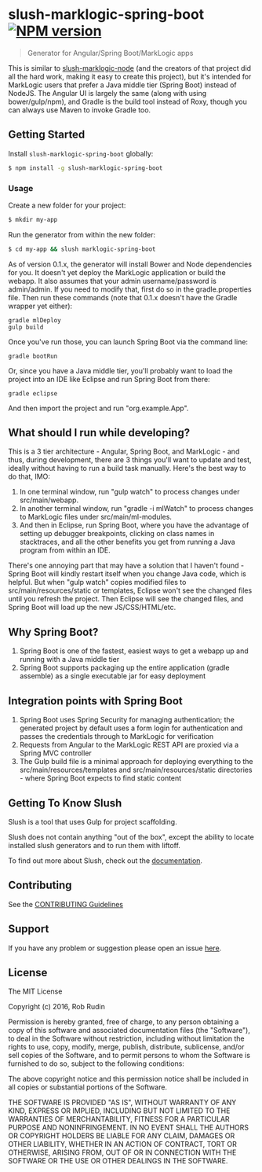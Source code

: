 # slush-marklogic-spring-boot [![NPM version](https://badge-me.herokuapp.com/api/npm/slush-marklogic-spring-boot.png)](http://badges.enytc.com/for/npm/slush-marklogic-spring-boot)

> Generator for Angular/Spring Boot/MarkLogic apps

This is similar to <a href="https://github.com/marklogic/slush-marklogic-node">slush-marklogic-node</a> (and the creators of that project did all the hard work, making it easy to create this project), but it's intended for MarkLogic users that prefer a Java middle tier (Spring Boot) instead of NodeJS. The Angular UI is largely the same (along with using bower/gulp/npm), and Gradle is the build tool instead of Roxy, though you can always use Maven to invoke Gradle too. 

## Getting Started

Install `slush-marklogic-spring-boot` globally:

```bash
$ npm install -g slush-marklogic-spring-boot
```

### Usage

Create a new folder for your project:

```bash
$ mkdir my-app
```

Run the generator from within the new folder:

```bash
$ cd my-app && slush marklogic-spring-boot
```

As of version 0.1.x, the generator will install Bower and Node dependencies for you. 
It doesn't yet deploy the MarkLogic application or build the webapp. It also assumes
that your admin username/password is admin/admin. If you need to modify that, first do so in the gradle.properties file. Then run these commands (note that 0.1.x doesn't have the Gradle wrapper yet either):

    gradle mlDeploy
    gulp build

Once you've run those, you can launch Spring Boot via the command line:

    gradle bootRun

Or, since you have a Java middle tier, you'll probably want to load the project into
an IDE like Eclipse and run Spring Boot from there:

    gradle eclipse

And then import the project and run "org.example.App".

## What should I run while developing?

This is a 3 tier architecture - Angular, Spring Boot, and MarkLogic - and thus, during development, there are 3 things you'll want to update and test, ideally without having to run a build task manually. Here's the best way to do that, IMO:

1. In one terminal window, run "gulp watch" to process changes under src/main/webapp.
2. In another terminal window, run "gradle -i mlWatch" to process changes to MarkLogic files under src/main/ml-modules.
3. And then in Eclipse, run Spring Boot, where you have the advantage of setting up debugger breakpoints, clicking on class names in stacktraces, and all the other benefits you get from running a Java program from within an IDE.

There's one annoying part that may have a solution that I haven't found - Spring Boot will kindly restart itself when you change Java code, which is helpful. But when "gulp watch" copies modified files to src/main/resources/static or templates, Eclipse won't see the changed files until you refresh the project. Then Eclipse will see the changed files, and Spring Boot will load up the new JS/CSS/HTML/etc. 


## Why Spring Boot?

1. Spring Boot is one of the fastest, easiest ways to get a webapp up and running with a Java middle tier
2. Spring Boot supports packaging up the entire application (gradle assemble) as a single executable jar for easy deployment

## Integration points with Spring Boot

1. Spring Boot uses Spring Security for managing authentication; the generated project by default uses a form login for authentication and passes the credentials through to MarkLogic for verification
2. Requests from Angular to the MarkLogic REST API are proxied via a Spring MVC controller
3. The Gulp build file is a minimal approach for deploying everything to the src/main/resources/templates and src/main/resources/static directories - where Spring Boot expects to find static content

## Getting To Know Slush

Slush is a tool that uses Gulp for project scaffolding.

Slush does not contain anything "out of the box", except the ability to locate installed slush generators and to run them with liftoff.

To find out more about Slush, check out the [documentation](https://github.com/slushjs/slush).

## Contributing

See the [CONTRIBUTING Guidelines](https://github.com/rjrudin/slush-marklogic-spring-boot/blob/master/CONTRIBUTING.md)

## Support
If you have any problem or suggestion please open an issue [here](https://github.com/rjrudin/slush-marklogic-spring-boot/issues).

## License 

The MIT License

Copyright (c) 2016, Rob Rudin

Permission is hereby granted, free of charge, to any person
obtaining a copy of this software and associated documentation
files (the "Software"), to deal in the Software without
restriction, including without limitation the rights to use,
copy, modify, merge, publish, distribute, sublicense, and/or sell
copies of the Software, and to permit persons to whom the
Software is furnished to do so, subject to the following
conditions:

The above copyright notice and this permission notice shall be
included in all copies or substantial portions of the Software.

THE SOFTWARE IS PROVIDED "AS IS", WITHOUT WARRANTY OF ANY KIND,
EXPRESS OR IMPLIED, INCLUDING BUT NOT LIMITED TO THE WARRANTIES
OF MERCHANTABILITY, FITNESS FOR A PARTICULAR PURPOSE AND
NONINFRINGEMENT. IN NO EVENT SHALL THE AUTHORS OR COPYRIGHT
HOLDERS BE LIABLE FOR ANY CLAIM, DAMAGES OR OTHER LIABILITY,
WHETHER IN AN ACTION OF CONTRACT, TORT OR OTHERWISE, ARISING
FROM, OUT OF OR IN CONNECTION WITH THE SOFTWARE OR THE USE OR
OTHER DEALINGS IN THE SOFTWARE.

